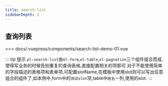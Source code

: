 ```yaml
---
title: search-list
sidebarDepth: 2
---
```


## 查询列表

<demo-block>

<search-list-demo-01 slot="source"></search-list-demo-01>


<<< docs/.vuepress/components/search-list-demo-01.vue


</demo-block>

::: tip 提示
`pl-search-list`由`el-form`,`el-table`,`el-pagnation`三个组件组合而成,使得写业务的时候告别重复的查询表格,直接配置相关的项即可.对于不能使用简单的字段描述的表格项和表单项,可配置slotName,在模板中使用slot则可以写出任意组合的组件了,如本例中,form中的`测试slot`项,table中`姓名`一列,使用的slot.
:::
